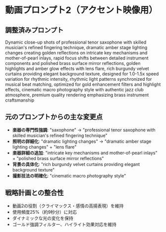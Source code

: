 # 動画プロンプト2（アクセント映像用）

## 調整済みプロンプト
Dynamic close-up shots of professional tenor saxophone with skilled musician's refined fingering technique, dramatic amber stage lighting changes creating golden reflections on intricate key mechanisms and mother-of-pearl inlays, rapid focus shifts between detailed instrument components and polished brass surface mirror reflections, golden highlights and amber glow effects with lens flare, rich burgundy velvet curtains providing elegant background texture, designed for 1.0-1.5x speed variation for rhythmic intensity, rhythmic light patterns synchronized for musical beat matching, optimized for gold enhancement filters and highlight effects, cinematic macro photography style with authentic jazz club atmosphere, premium quality rendering emphasizing brass instrument craftsmanship

## 元のプロンプトからの主な変更点
- **楽器の専門性強調**: "saxophone" → "professional tenor saxophone with skilled musician's refined fingering technique"
- **照明の詳細化**: "dramatic lighting changes" → "dramatic amber stage lighting changes" + "lens flare"
- **楽器詳細の追加**: "intricate key mechanisms and mother-of-pearl inlays" + "polished brass surface mirror reflections"
- **背景の具体化**: "rich burgundy velvet curtains providing elegant background texture"
- **撮影技法の明確化**: "cinematic macro photography style"

## 戦略計画との整合性
- 動画2の役割（クライマックス・感情の高揚表現）を維持
- 使用頻度25%（約9秒分）に対応
- ダイナミックな光の変化を保持
- ゴールド強調フィルター、ハイライト効果対応を維持